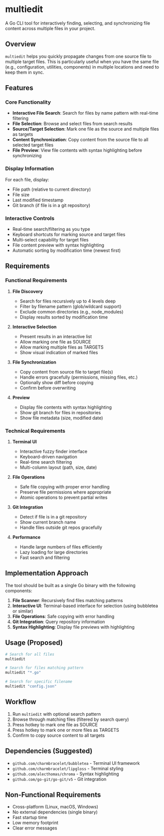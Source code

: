 # multiedit

A Go CLI tool for interactively finding, selecting, and synchronizing file content across multiple files in your project.

## Overview

`multiedit` helps you quickly propagate changes from one source file to multiple target files. This is particularly useful when you have the same file (e.g., configuration, utilities, components) in multiple locations and need to keep them in sync.

## Features

### Core Functionality

- **Interactive File Search**: Search for files by name pattern with real-time filtering
- **File Selection**: Browse and select files from search results
- **Source/Target Selection**: Mark one file as the source and multiple files as targets
- **Content Synchronization**: Copy content from the source file to all selected target files
- **File Preview**: View file contents with syntax highlighting before synchronizing

### Display Information

For each file, display:
- File path (relative to current directory)
- File size
- Last modified timestamp
- Git branch (if file is in a git repository)

### Interactive Controls

- Real-time search/filtering as you type
- Keyboard shortcuts for marking source and target files
- Multi-select capability for target files
- File content preview with syntax highlighting
- Automatic sorting by modification time (newest first)

## Requirements

### Functional Requirements

1. **File Discovery**
   - Search for files recursively up to 4 levels deep
   - Filter by filename pattern (glob/wildcard support)
   - Exclude common directories (e.g., node_modules)
   - Display results sorted by modification time

2. **Interactive Selection**
   - Present results in an interactive list
   - Allow marking one file as SOURCE
   - Allow marking multiple files as TARGETS
   - Show visual indication of marked files

3. **File Synchronization**
   - Copy content from source file to target file(s)
   - Handle errors gracefully (permissions, missing files, etc.)
   - Optionally show diff before copying
   - Confirm before overwriting

4. **Preview**
   - Display file contents with syntax highlighting
   - Show git branch for files in repositories
   - Show file metadata (size, modified date)

### Technical Requirements

1. **Terminal UI**
   - Interactive fuzzy finder interface
   - Keyboard-driven navigation
   - Real-time search filtering
   - Multi-column layout (path, size, date)

2. **File Operations**
   - Safe file copying with proper error handling
   - Preserve file permissions where appropriate
   - Atomic operations to prevent partial writes

3. **Git Integration**
   - Detect if file is in a git repository
   - Show current branch name
   - Handle files outside git repos gracefully

4. **Performance**
   - Handle large numbers of files efficiently
   - Lazy loading for large directories
   - Fast search and filtering

## Implementation Approach

The tool should be built as a single Go binary with the following components:

1. **File Scanner**: Recursively find files matching patterns
2. **Interactive UI**: Terminal-based interface for selection (using bubbletea or similar)
3. **File Operations**: Safe copying with error handling
4. **Git Integration**: Query repository information
5. **Syntax Highlighting**: Display file previews with highlighting

## Usage (Proposed)

```bash
# Search for all files
multiedit

# Search for files matching pattern
multiedit "*.go"

# Search for specific filename
multiedit "config.json"
```

## Workflow

1. Run `multiedit` with optional search pattern
2. Browse through matching files (filtered by search query)
3. Press hotkey to mark one file as SOURCE
4. Press hotkey to mark one or more files as TARGETS
5. Confirm to copy source content to all targets

## Dependencies (Suggested)

- `github.com/charmbracelet/bubbletea` - Terminal UI framework
- `github.com/charmbracelet/lipgloss` - Terminal styling
- `github.com/alecthomas/chroma` - Syntax highlighting
- `github.com/go-git/go-git/v5` - Git integration

## Non-Functional Requirements

- Cross-platform (Linux, macOS, Windows)
- No external dependencies (single binary)
- Fast startup time
- Low memory footprint
- Clear error messages
